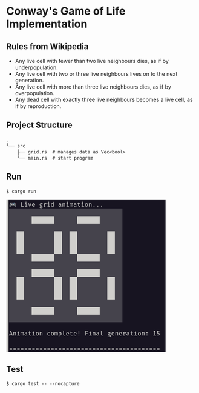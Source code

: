 # Conway's Game of Life Implementation

## Rules from Wikipedia

- Any live cell with fewer than two live neighbours dies, as if by underpopulation.
- Any live cell with two or three live neighbours lives on to the next generation.
- Any live cell with more than three live neighbours dies, as if by overpopulation.
- Any dead cell with exactly three live neighbours becomes a live cell, as if by reproduction.

## Project Structure

```
.
└── src
    ├── grid.rs  # manages data as Vec<bool>
    └── main.rs  # start program
```

## Run

```
$ cargo run

```

![generation output](./image.png "generation output")

## Test

```
$ cargo test -- --nocapture
```
